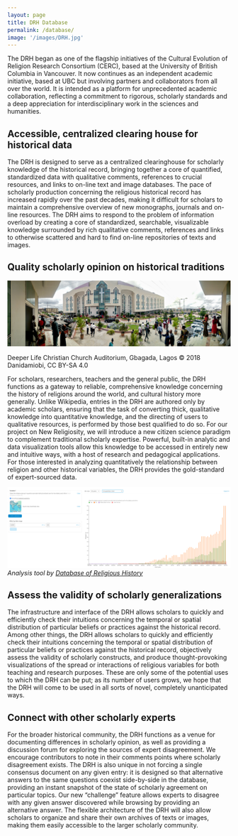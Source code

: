 ```yaml
---
layout: page
title: DRH Database
permalink: /database/
image: '/images/DRH.jpg'
---
```


The DRH began as one of the flagship initiatives of the Cultural Evolution of Religion Research Consortium (CERC), based at the University of British Columbia in Vancouver. It now continues as an independent academic initiative, based at UBC but involving partners and collaborators from all over the world.
It is intended as a platform for unprecedented academic collaboration, reflecting a commitment to rigorous, scholarly standards and a deep appreciation for interdisciplinary work in the sciences and humanities.

## Accessible, centralized clearing house for historical data
The DRH is designed to serve as a centralized clearinghouse for scholarly knowledge of the historical record, bringing together a core of quantified, standardized data with qualitative comments, references to crucial resources, and links to on-line text and image databases.
The pace of scholarly production concerning the religious historical record has increased rapidly over the past decades, making it difficult for scholars to maintain a comprehensive overview of new monographs, journals and on-line resources. The DRH aims to respond to the problem of information overload by creating a core of standardized, searchable, visualizable knowledge surrounded by rich qualitative comments, references and links to otherwise scattered and hard to find on-line repositories of texts and images.


## Quality scholarly opinion on historical traditions

<div class="page-image">
  <img src="/images/Deeper_Life_Christian_Church_Auditorium,_Gbagada,_Lagos_02.jpg" alt="Deeper Life Christian Church Auditorium in Lagos">
  <p class="page-image__caption">Deeper Life Christian Church Auditorium, Gbagada, Lagos  © 2018 Danidamiobi, CC BY-SA 4.0</p>
</div>

For scholars, researchers, teachers and the general public, the DRH functions as a gateway to reliable, comprehensive knowledge concerning the history of religions around the world, and cultural history more generally.
Unlike Wikipedia, entries in the DRH are authored only by academic scholars, ensuring that the task of converting thick, qualitative knowledge into quantitative knowledge, and the directing of users to qualitative resources, is performed by those best qualified to do so. For our project on New Religiosity, we will introduce a new citizen science paradigm to complement traditional scholarly expertise. Powerful, built-in analytic and data visualization tools allow this knowledge to be accessed in entirely new and intuitive ways, with a host of research and pedagogical applications. For those interested in analyzing quantitatively the relationship between religion and other historical variables, the DRH provides the gold-standard of expert-sourced data.

![DRH Analysis example](/images/DRH-example.jpg)
*Analysis tool by [Database of Religious History](https://religiondatabase.org/analyze/)*

## Assess the validity of scholarly generalizations
The infrastructure and interface of the DRH allows scholars to quickly and efficiently check their intuitions concerning the temporal or spatial distribution of particular beliefs or practices against the historical record.
Among other things, the DRH allows scholars to quickly and efficiently check their intuitions concerning the temporal or spatial distribution of particular beliefs or practices against the historical record, objectively assess the validity of scholarly constructs, and produce thought-provoking visualizations of the spread or interactions of religious variables for both teaching and research purposes. These are only some of the potential uses to which the DRH can be put; as its number of users grows, we hope that the DRH will come to be used in all sorts of novel, completely unanticipated ways.


## Connect with other scholarly experts
For the broader historical community, the DRH functions as a venue for documenting differences in scholarly opinion, as well as providing a discussion forum for exploring the sources of expert disagreement.
We encourage contributors to note in their comments points where scholarly disagreement exists. The DRH is also unique in not forcing a single consensus document on any given entry: it is designed so that alternative answers to the same questions coexist side-by-side in the database, providing an instant snapshot of the state of scholarly agreement on particular topics. Our new “challenge” feature allows experts to disagree with any given answer discovered while browsing by providing an alternative answer. The flexible architecture of the DRH will also allow scholars to organize and share their own archives of texts or images, making them easily accessible to the larger scholarly community.

